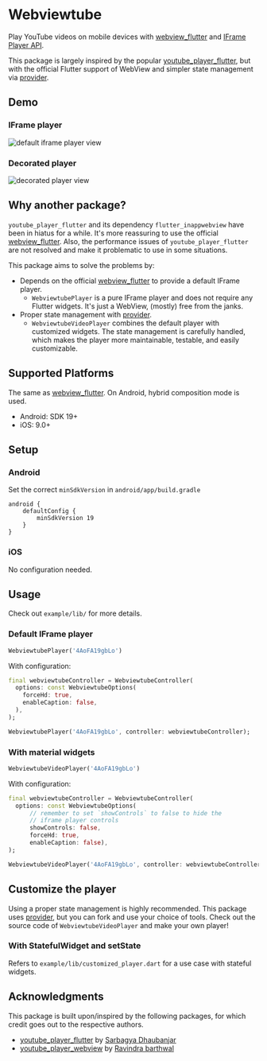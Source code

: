 # Webviewtube

Play YouTube videos on mobile devices with [webview_flutter](https://pub.dev/packages/webview_flutter) and [IFrame Player API](https://developers.google.com/youtube/iframe_api_reference). 

This package is largely inspired by the popular [youtube_player_flutter](https://pub.dev/packages/youtube_player_flutter), but with the official Flutter support of WebView and simpler state management via [provider](https://pub.dev/packages/provider).

## Demo

### IFrame player

![default iframe player view](https://github.com/yh-luo/webviewtube/blob/main/resources/default_1.png)

### Decorated player

![decorated player view](https://github.com/yh-luo/webviewtube/blob/main/resources/decorated_1.png)

## Why another package?

`youtube_player_flutter` and its dependency `flutter_inappwebview` have been in hiatus for a while. It's more reassuring to use the official [webview_flutter](https://pub.dev/packages/webview_flutter). Also, the performance issues of `youtube_player_flutter` are not resolved and make it problematic to use in some situations.

This package aims to solve the problems by:
- Depends on the official [webview_flutter](https://pub.dev/packages/webview_flutter) to provide a default IFrame player.
  - `WebviewtubePlayer` is a pure IFrame player and does not require any Flutter widgets. It's just a WebView, (mostly) free from the janks.
- Proper state management with [provider](https://pub.dev/packages/provider).
  - `WebviewtubeVideoPlayer` combines the default player with customized widgets. The state management is carefully handled, which makes the player more maintainable, testable, and easily customizable.

## Supported Platforms

The same as [webview_flutter](https://pub.dev/packages/webview_flutter). On Android, hybrid composition mode is used.

- Android: SDK 19+
- iOS: 9.0+

## Setup

### Android

Set the correct `minSdkVersion` in `android/app/build.gradle`

```
android {
    defaultConfig {
        minSdkVersion 19
    }
}
```

### iOS

No configuration needed.

## Usage

Check out `example/lib/` for more details.

### Default IFrame player

```dart
WebviewtubePlayer('4AoFA19gbLo')
```

With configuration:

```dart
final webviewtubeController = WebviewtubeController(
  options: const WebviewtubeOptions(
    forceHd: true,
    enableCaption: false,
  ),
);

WebviewtubePlayer('4AoFA19gbLo', controller: webviewtubeController);
```

### With material widgets

```dart
WebviewtubeVideoPlayer('4AoFA19gbLo')
```

With configuration:

```dart
final webviewtubeController = WebviewtubeController(
  options: const WebviewtubeOptions(
      // remember to set `showControls` to false to hide the
      // iframe player controls
      showControls: false,
      forceHd: true,
      enableCaption: false),
);

WebviewtubeVideoPlayer('4AoFA19gbLo', controller: webviewtubeController)
```

## Customize the player

Using a proper state management is highly recommended. This package uses [provider](https://pub.dev/packages/provider), but you can fork and use your choice of tools.
Check out the source code of `WebviewtubeVideoPlayer` and make your own player!

### With StatefulWidget and setState

Refers to `example/lib/customized_player.dart` for a use case with stateful widgets.

## Acknowledgments

This package is built upon/inspired by the following packages, for which credit goes out to the respective authors.

- [youtube_player_flutter](https://pub.dev/packages/youtube_player_flutter) by [Sarbagya Dhaubanjar](https://github.com/sarbagyastha/youtube_player_flutter)
- [youtube_player_webview](https://pub.dev/packages/youtube_player_webview) by [Ravindra barthwal](https://github.com/ravindrabarthwal/youtube_player_webview)
